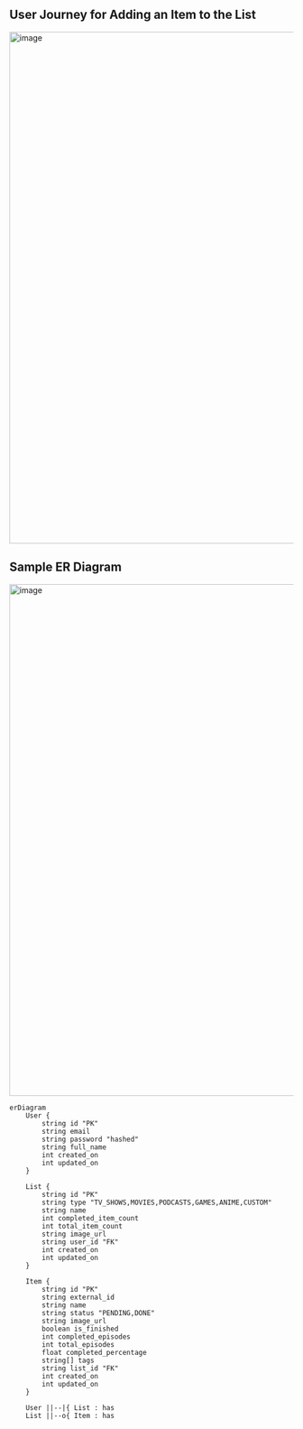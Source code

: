 ## User Journey for Adding an Item to the List

<img width="907" alt="image" src="https://github.com/user-attachments/assets/b5b4c189-a28f-4142-ade4-1c1d3a80fd20" />

## Sample ER Diagram 

<img width="907" alt="image" src="https://github.com/user-attachments/assets/66c2865c-8bb1-4e24-bd13-965f85c1b8c8" />

```mermaid
erDiagram
    User {
        string id "PK"
        string email
        string password "hashed"
        string full_name
        int created_on
        int updated_on
    }

    List {
        string id "PK"
        string type "TV_SHOWS,MOVIES,PODCASTS,GAMES,ANIME,CUSTOM"
        string name
        int completed_item_count
        int total_item_count
        string image_url
        string user_id "FK"
        int created_on
        int updated_on
    }

    Item {
        string id "PK"
        string external_id
        string name
        string status "PENDING,DONE"
        string image_url
        boolean is_finished
        int completed_episodes
        int total_episodes
        float completed_percentage
        string[] tags
        string list_id "FK"
        int created_on
        int updated_on
    }

    User ||--|{ List : has
    List ||--o{ Item : has
```